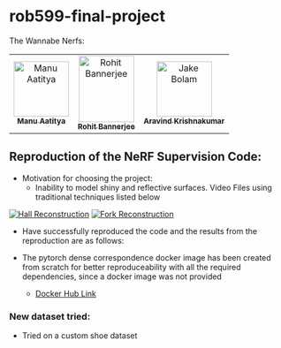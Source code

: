 # rob599-final-project

The Wannabe Nerfs:

<!-- ALL-CONTRIBUTORS-LIST:START - Do not remove or modify this section -->
<!-- prettier-ignore-start -->
<!-- markdownlint-disable -->
<table>
  <tbody>
    <tr>
      <td align="center"><a href="https://kentcdodds.com"><img src="https://avatars.githubusercontent.com/u/32318187?v=4" width="100px;" alt="Manu Aatitya"/><br /><sub><b>Manu Aatitya</b></sub></a><br/></td>
      <td align="center"><a href="https://github.com/jfmengels"><img src="https://user-images.githubusercontent.com/32318187/233909968-af290f97-e3bc-45ca-9821-1c6d00116195.png" width="100px;" height="120px" alt="Rohit Bannerjee"/><br /><sub><b>Rohit Bannerjee</b></sub></a><br /></td>
      <td align="center"><a href="https://jakebolam.com"><img src="https://avatars.githubusercontent.com/u/30981303?v=4" width="100px;" height="100px;" alt="Jake Bolam"/><br /><sub><b>Aravind Krishnakumar</b></sub></a><br />    
      </td>
    </tr>
    </tfbody>
</table>

## Reproduction of the NeRF Supervision Code:

- Motivation for choosing the project:
    - Inability to model shiny and reflective surfaces. Video Files using traditional techniques listed below
      
[![Hall Reconstruction](https://user-images.githubusercontent.com/32318187/233912559-2df9ab17-d3c2-472f-bcf9-2b24cddbcc5d.png)](https://www.youtube.com/watch?v=O9tI1pw5Peo) [![Fork Reconstruction](https://user-images.githubusercontent.com/32318187/233912295-21929dc1-7bc0-40f8-a0e4-b654111e2222.png)](https://www.youtube.com/watch?v=QryU3lckOUk)
      

- Have successfully reproduced the code and the results from the reproduction are as follows: 


- The pytorch dense correspondence docker image has been created from scratch for better reproduceability with all the required dependencies, since a docker image was not provided
    - [Docker Hub Link](https://hub.docker.com/r/manuaatitya/pytorch-dense-correspondence)


### New dataset tried:

- Tried on a custom shoe dataset 


<!-- - [ ] Reproduce the results
    - [ ] Figure out if the dataset is sufficient
    - [ ] If dataset is not sufficient figure out next steps
    
- [ ] Create like a flowchart or ipynb file for documentation
- [ ] Think about extension steps (later)


branches

    - master - main branch "create pull requests for any changes"
    
    branch for editing changes specific to collaborators
    
    - dev/manu
    
    - dev/rohit
    
    - dev/aravind -->
